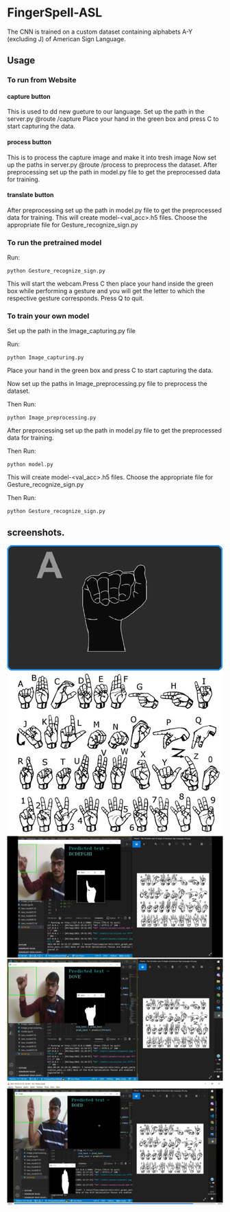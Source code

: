 # FingerSpell-ASL

The CNN is trained on a custom dataset containing alphabets A-Y (excluding J) of American Sign Language.

## Usage 

### To run from Website

#### capture button 
This is used to dd new gueture to our language.
Set up the path in the server.py @route /capture
Place your hand in the green box and press C to start capturing the data.

#### process button
This is to process the capture image and make it into tresh image
Now set up the paths in server.py @route /process to preprocess the dataset.
After preprocessing set up the path in model.py file to get the preprocessed data for training.

#### translate button
After preprocessing set up the path in model.py file to get the preprocessed data for training.
This will create model-<val_acc>.h5 files. Choose the appropriate file for Gesture_recognize_sign.py


### To run the pretrained model

Run:

```
python Gesture_recognize_sign.py
```

This will start the webcam.Press C then place your hand inside the green box while performing a gesture
and you will get the letter to which the respective gesture corresponds. Press Q to quit.

### To train your own model

Set up the path in the Image_capturing.py file

Run:

```
python Image_capturing.py
```

Place your hand in the green box and press C to start capturing the data.

Now set up the paths in Image_preprocessing.py file to preprocess the dataset.

Then Run:

```
python Image_preprocessing.py
```

After preprocessing set up the path in model.py file to get the preprocessed data for training.

Then Run:

```
python model.py
```

This will create model-<val_acc>.h5 files. Choose the appropriate file for Gesture_recognize_sign.py

Then Run:

```
python Gesture_recognize_sign.py
```

## screenshots.
![Test Image 1](https://github.com/123aryankhandelwal/FingerSpell-ASL/blob/main/Images/1.gif)
![Test Image 2](https://github.com/123aryankhandelwal/FingerSpell-ASL/blob/main/Images/2.png)
![Test Image 3](https://github.com/123aryankhandelwal/FingerSpell-ASL/blob/main/Images/3.png)
![Test Image 4](https://github.com/123aryankhandelwal/FingerSpell-ASL/blob/main/Images/4.png)
![Test Image 5](https://github.com/123aryankhandelwal/FingerSpell-ASL/blob/main/Images/5.png)
